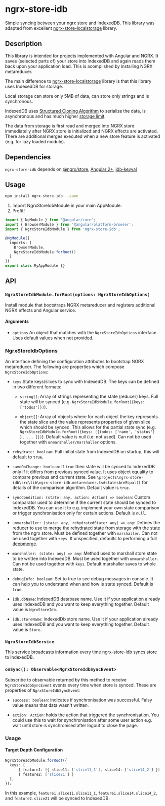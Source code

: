 # ngrx-store-idb

Simple syncing between your ngrx store and IndexedDB. This library was adapted from excellent [ngrx-store-localstorage](https://github.com/btroncone/ngrx-store-localstorage) library.

## Description

This library is intended for projects implemented with Angular and NGRX. It saves (selected parts of) your store into IndexedDB and again reads them back upon your application load. This is acomplished by installing NGRX metareducer.

The main difference to [ngrx-store-localstorage](https://github.com/btroncone/ngrx-store-localstorage) library is that this library uses IndexedDB for storage.

Local storage can store only 5MB of data, can store only strings and is synchronous.

IndexedDB uses [Structured Cloning Algorithm](https://developer.mozilla.org/en-US/docs/Web/API/Web_Workers_API/Structured_clone_algorithm) to serialize the data, is asynchronous and has much higher [storage limit](https://developer.mozilla.org/en-US/docs/Web/API/IndexedDB_API/Browser_storage_limits_and_eviction_criteria#Storage_limits).

The data from storage is first read and merged into NGRX store immediatelly after NGRX store is initialized and NGRX effects are activated. There are additional merges executed when a new store feature is activated (e.g. for lazy loaded module).

## Dependencies

`ngrx-store-idb` depends on 
[@ngrx/store](https://github.com/ngrx/store),
[Angular 2+](https://github.com/angular/angular),
[idb-keyval](https://github.com/jakearchibald/idb-keyval)

## Usage

```bash
npm install ngrx-store-idb --save
```

1. Import NgrxStoreIdbModule in your main AppModule.
2. Profit!

```ts
import { NgModule } from '@angular/core';
import { BrowserModule } from '@angular/platform-browser';
import { NgrxStoreIdbModule } from 'mgrx-store-idb';

@NgModule({
  imports: [
    BrowserModule,
    NgrxStoreIdbModule.forRoot()
  ]
})
export class MyAppModule {}
```

## API

### `NgrxStoreIdbModule.forRoot(options: NgrxStoreIdbOptions)`

Install module that bootstraps NGRX metareducer and registers additional NGRX effects and Angular service.

#### Arguments

* `options` An object that matches with the `NgrxStoreIdbOptions` interface. Uses default values when not provided.

### **NgrxStoreIdbOptions**

An interface defining the configuration attributes to bootstrap NGRX metareducer. The following are properties which compose `NgrxStoreIdbOptions`:
* `keys` State keys/slices to sync with IndexedDB. The keys can be defined in two different formats:
    * `string[]`: Array of strings representing the state (reducer) keys. Full state will be synced (e.g. `NgrxStoreIdbModule.forRoot({keys: ['todos']})`).

    * `object[]`: Array of objects where for each object the key represents the state slice and the value represents properties of given slice which should be synced. This allows for the partial state sync (e.g. `NgrxStoreIdbModule.forRoot({keys: [{todos: ['name', 'status'] }, ... ]})`).
Default value is null (i.e. not used). Can not be used together with `unmarshaller/marshaller` options.

* `rehydrate: boolean`: Pull initial state from IndexedDB on startup, this will default to `true`.

* `saveOnChange: boolean`: If `true` then state will be synced to IndexedDB only if it differs from previous synced value. It uses object equality to compare previous and current state. See `\projects\ngrx-store-idb\src\lib\ngrx-store-idb.metareducer.ts#statesAreEqual()` for details of the comparison algorithm. Default value is `true`.

* `syncCondition: (state: any, action: Action) => boolean`: Custom comparator used to determine if the current state should be synced to IndexedDB. You can use it to e.g. implement your own state comparison or trigger synchronisation only for certain actions. Default is `null`.

* `unmarshaller: (state: any, rehydratedState: any) => any`: Defines the reducer to use to merge the rehydrated state from storage with the state from the ngrx store. Must be defined together with `marshaller`. Can not be used together with `keys`. If unspecified, defaults to performing a full [deepmerge](https://github.com/TehShrike/deepmerge).

* `marshaller: (state: any) => any`: Method used to marshall store state to be written into IndexedDB. Must be used together with `unmarshaller`. Can not be used together with `keys`. Default marshaller saves to whole state.

* `debugInfo: boolean`: Set to true to see debug messages in console. It can help you to understand when and how is state synced. Default is `true`.

* `idb.dbName`: IndexedDB database name. Use it if your application already uses IndexedDB and you want to keep everything together. Default value is `NgrxStoreIdb`.

* `idb.storeName`: IndexedDb store name. Use it if your application already uses IndexedDB and you want to keep everything together. Default value is `Store`.

### `NgrxStoreIdbService`

This service broadcasts information every time ngrx-store-idb syncs store to IndexedDB. 

### `onSync(): Observable<NgrxStoreIdbSyncEvent>`

Subscribe to observable returned by this method to receive `NgrxStoreIdbSyncEvent` events every time when store is synced.
These are properties of `NgrxStoreIdbSyncEvent`:

* `success: boolean`: indicates if synchronisation was successful. Falsy value means that data wasn't written.

* `action: Action`: holds the action that triggered the synchronisation. You could use this to wait for synchronisation after some user action e.g. wait until store is synchronised after logout to close the page.

### Usage

#### Target Depth Configuration

```ts
NgrxStoreIdbModule.forRoot({
  keys: [
      { feature1: [{ slice11: ['slice11_1'], slice14: ['slice14_2'] }] }, 
      { feature2: ['slice21'] }
  ],
});
```
In this example, `feature1.slice11.slice11_1`, `feature1.slice14.slice14_2`, and `feature2.slice21` will be synced to IndexedDB.